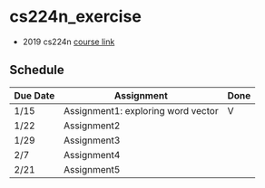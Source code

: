 # cs224n_exercise
- 2019 cs224n [course link](http://web.stanford.edu/class/cs224n/index.html)

## Schedule
| Due Date | Assignment                         | Done |
| :------- | ---------------------------------- | ---- |
| 1/15     | Assignment1: exploring word vector | V    |
| 1/22     | Assignment2                        |      |
| 1/29     | Assignment3                        |      |
| 2/7      | Assignment4                        |      |
| 2/21     | Assignment5                        |      |

